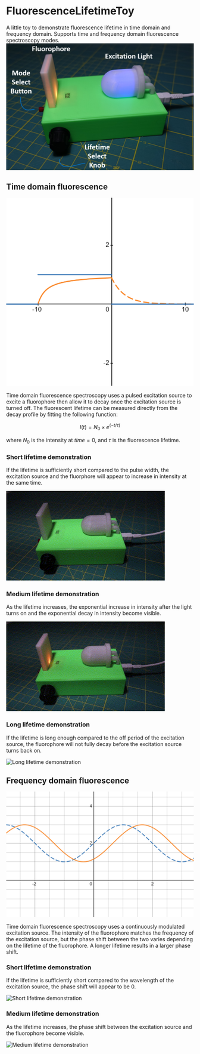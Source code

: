 # FluorescenceLifetimeToy
A little toy to demonstrate fluorescence lifetime in time domain and frequency domain. Supports time and frequency domain fluorescence spectroscopy modes.
![Image of the fluorescence lifetime demonstrator](/Images/FluorescenceLifetimeToy.png)

## Time domain fluorescence
![Graph of time domain fluorescence](/Images/TimeDomain.png)

Time domain fluorescence spectroscopy uses a pulsed excitation source to excite a fluorophore then allow it to decay once the excitation source is turned off. The fluorescent lifetime can be measured directly from the decay profile by fitting the following function:

$$ I(t) = N_0 \times e^{(-t/\tau)} $$

where $N_0$ is the intensity at $time = 0$, and $\tau$ is the fluorescence lifetime.

### Short lifetime demonstration
If the lifetime is sufficiently short compared to the pulse width, the excitation source and the fluorphore will appear to increase in intensity at the same time.

![Short lifetime demonstration](/Images/TimeDomainShortLifetime.gif)

### Medium lifetime demonstration
As the lifetime increases, the exponential increase in intensity after the light turns on and the exponential decay in intensity become visible. 

![Medium lifetime demonstration](/Images/TimeDomainMediumLifetime.gif)

### Long lifetime demonstration
If the lifetime is long enough compared to the off period of the excitation source, the fluorophore will not fully decay before the excitation source turns back on.

![Long lifetime demonstration](/Images/TimeDomainLongLifetime.gif)

## Frequency domain fluorescence
![Graph of frequency domain fluorescence](/Images/FrequencyDomain.png)

Time domain fluorescence spectroscopy uses a continuously modulated excitation source. The intensity of the fluorophore matches the frequency of the excitation source, but the phase shift between the two varies depending on the lifetime of the fluorophore. A longer lifetime results in a larger phase shift. 

### Short lifetime demonstration
If the lifetime is sufficiently short compared to the wavelength of the excitation source, the phase shift will appear to be 0.

![Short lifetime demonstration](/Images/FrequencyDomainShortLifetime.gif)

### Medium lifetime demonstration
As the lifetime increases, the phase shift between the excitation source and the fluorophore become visible. 

![Medium lifetime demonstration](/Images/FrequencyDomainMediumLifetime.gif)

